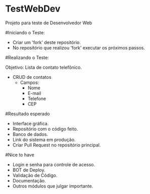 # TestWebDev
Projeto para teste de Desenvolvedor Web

#Iniciando o Teste:

* Criar um 'fork' deste repositório.
* No repositório que realizou 'fork' executar os próximos passos.

#Realizando o Teste:

Objetivo: Lista de contato telefônico.

* CRUD de contatos
  * Campos:
    * Nome
    * E-mail
    * Telefone
    * CEP

#Resultado esperado
  
* Interface gráfica.
* Repositório com o código feito.
* Banco de dados.
* Link do sistema em produção.
* Criar Pull Request no repositório principal.

#Nice to have

* Login e senha para controle de acesso.
* BOT de Deploy.
* Validação de Código.
* Documentação.
* Outros módulos que julgar importante.
